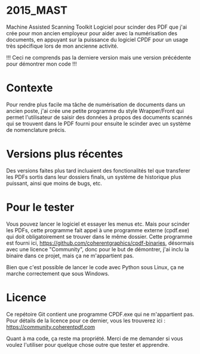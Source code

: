# 2015_MAST
Machine Assisted Scanning Toolkit
Logiciel pour scinder des PDF que j'ai crée pour mon ancien employeur pour aider avec la numérisation des documents, en appuyant sur la puissance du logiciel CPDF pour un usage très spécifique lors de mon ancienne activité.

!!! Ceci ne comprends pas la derniere version mais une version précédente pour démontrer mon code !!!

# Contexte
Pour rendre plus facile ma tâche de numérisation de documents dans un ancien poste, j'ai crée une petite programme du style Wrapper/Front qui permet l'utilisateur de saisir des données à propos des documents scannés qui se trouvent dans le PDF fourni pour ensuite le scinder avec un système de nomenclature précis. 

# Versions plus récentes
Des versions faites plus tard incluaient des fonctionalités tel que transferer les PDFs sortis dans leur dossiers finals, un système de historique plus puissant, ainsi que moins de bugs, etc.

# Pour le tester
Vous pouvez lancer le logiciel et essayer les menus etc. Mais pour scinder les PDFs, cette programme fait appel à une programme externe (cpdf.exe) qui doit obligatoirement se trouver dans le même dossier. Cette programme est fourni ici, https://github.com/coherentgraphics/cpdf-binaries, désormais avec une licence "Community", donc pour le but de démontrer, j'ai inclu la binaire dans ce projet, mais ça ne m'appartient pas. 

Bien que c'est possible de lancer le code avec Python sous Linux, ça ne marche correctement que sous Windows.

# Licence
Ce repétoire Git contient une programme CPDF.exe qui ne m'appartient pas. Pour détails de la licence pour ce dernier, vous les trouverez ici : https://community.coherentpdf.com

Quant à ma code, ça reste ma propriété. Merci de me demander si vous voulez l'utiliser pour quelque chose outre que tester et apprendre. 
